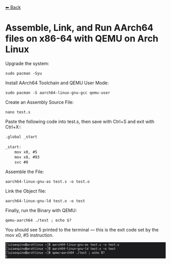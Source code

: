 [⬅ Back](../)

# Assemble, Link, and Run AArch64 files on x86-64 with QEMU on Arch Linux

Upgrade the system:

```
sudo pacman -Syu
```

Install AArch64 Toolchain and QEMU User Mode:
```
sudo pacman -S aarch64-linux-gnu-gcc qemu-user 
```

Create an Assembly Source File:

```
nano test.s
```

Paste the following code into test.s, then save with Ctrl+S and exit with Ctrl+X::

```
.global _start

_start:
    mov x0, #5
    mov x8, #93
    svc #0

```

Assemble the File:
```
aarch64-linux-gnu-as test.s -o test.o
```

Link the Object file:
```
aarch64-linux-gnu-ld test.o -o test
```

Finally, run the Binary with QEMU:
```
qemu-aarch64 ./test ; echo $?
```

You should see 5 printed to the terminal — this is the exit code set by the mov x0, #5 instruction.

![Alt text](run.png)
